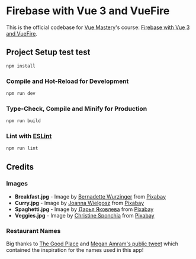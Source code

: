 # Firebase with Vue 3 and VueFire

This is the official codebase for [Vue Mastery](https://www.vuemastery.com)'s course: [Firebase with Vue 3 and VueFire](https://www.vuemastery.com/courses/firebase-with-vue3-and-vuefire).

## Project Setup test test

```sh
npm install
```

### Compile and Hot-Reload for Development

```sh
npm run dev
```

### Type-Check, Compile and Minify for Production

```sh
npm run build
```

### Lint with [ESLint](https://eslint.org/)

```sh
npm run lint
```

## Credits

### Images

- **Breakfast.jpg** - Image by [Bernadette Wurzinger](https://pixabay.com/users/einladung_zum_essen-3625323/?utm_source=link-attribution&utm_medium=referral&utm_campaign=image&utm_content=1804457) from [Pixabay](https://pixabay.com//?utm_source=link-attribution&utm_medium=referral&utm_campaign=image&utm_content=1804457)
- **Curry.jpg** - Image by [Joanna Wielgosz](https://pixabay.com/users/joannawielgosz-168212/?utm_source=link-attribution&utm_medium=referral&utm_campaign=image&utm_content=7249247) from [Pixabay](https://pixabay.com//?utm_source=link-attribution&utm_medium=referral&utm_campaign=image&utm_content=7249247)
- **Spaghetti.jpg** - Image by [Дарья Яковлева](https://pixabay.com/users/daria-yakovleva-3938704/?utm_source=link-attribution&utm_medium=referral&utm_campaign=image&utm_content=1932466) from [Pixabay](https://pixabay.com//?utm_source=link-attribution&utm_medium=referral&utm_campaign=image&utm_content=1932466)
- **Veggies.jpg** - Image by [Christine Sponchia](https://pixabay.com/users/sponchia-443272/?utm_source=link-attribution&utm_medium=referral&utm_campaign=image&utm_content=2834549) from [Pixabay](https://pixabay.com//?utm_source=link-attribution&utm_medium=referral&utm_campaign=image&utm_content=2834549)

### Restaurant Names

Big thanks to [The Good Place](https://en.wikipedia.org/wiki/The_Good_Place) and [Megan Amram's public tweet](https://twitter.com/meganamram/status/913642289834090497?ref_src=twsrc%5Etfw%7Ctwcamp%5Etweetembed%7Ctwterm%5E913642289834090497%7Ctwgr%5E7cbc2f961655122a2f9944c83ff79b843d0aa9d6%7Ctwcon%5Es1_&ref_url=https%3A%2F%2Fscreencrush.com%2Fthe-good-place-food-pun-restaurants%2F) which contained the inspiration for the names used in this app!
